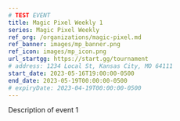 ```yaml
---
# TEST EVENT
title: Magic Pixel Weekly 1
series: Magic Pixel Weekly
ref_org: /organizations/magic-pixel.md
ref_banner: images/mp_banner.png
ref_icon: images/mp_icon.png
url_startgg: https://start.gg/tournament
# address: 1234 Local St, Kansas City, MO 64111
start_date: 2023-05-16T19:00:00-0500
end_date: 2023-05-19T00:00:00-0500
# expiryDate: 2023-04-19T00:00:00-0500
---
```


Description of event 1

